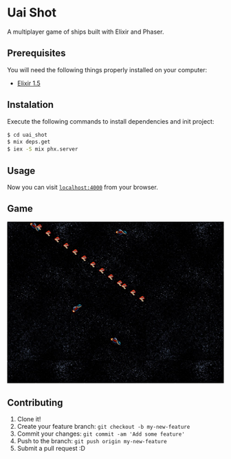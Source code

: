 # Uai Shot

A multiplayer game of ships built with Elixir and Phaser.

## Prerequisites

You will need the following things properly installed on your computer:

* [Elixir 1.5](https://github.com/elixir-lang/elixir)

## Instalation

Execute the following commands to install dependencies and init project:

```bash
$ cd uai_shot
$ mix deps.get
$ iex -S mix phx.server
```

## Usage

Now you can visit [`localhost:4000`](http://localhost:4000) from your browser.

## Game

![Game sample](/assets/static/images/game.png)

## Contributing

1. Clone it!
2. Create your feature branch: `git checkout -b my-new-feature`
3. Commit your changes: `git commit -am 'Add some feature'`
4. Push to the branch: `git push origin my-new-feature`
5. Submit a pull request :D
